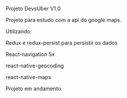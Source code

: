 Projeto DevsUber V1.0


Projeto para estudo com a api do google maps. 

Utilizando:

<p>Redux e redux-persist para persistir os dados</p>
<p>React-navigation 5x</p>
<p>react-native-geocoding</p>
<p>react-native-maps</p>

Projeto em andamento